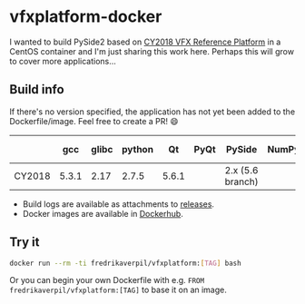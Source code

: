# vfxplatform-docker

I wanted to build PySide2 based on [CY2018 VFX Reference Platform](http://www.vfxplatform.com) in a CentOS container and I'm just sharing this work here. Perhaps this will grow to cover more applications...


## Build info

If there's no version specified, the application has not yet been added to the Dockerfile/image. Feel free to create a PR! :smile:


|        | gcc   | glibc | python | Qt    | PyQt | PySide           | NumPy | OpenEXR | Ptex | OpenSubdiv | OpenVDB | Alembic | FBX | OpenColorIO | ACES | Boost | Intel TBB | Intel MKL | C++ API/SDK |
| ------ | ----- | ----- | ------ | ----- | ---- | ---------------- | ----- | ------- | ---- | ---------- | ------- | ------- | --- | ----------- | ---- | ----- | --------- | --------- | ----------- |
| CY2018 | 5.3.1 | 2.17  | 2.7.5  | 5.6.1 |      | 2.x (5.6 branch) |       |         |      |            |         |         |     |             |      |       |           |           |             |


* Build logs are available as attachments to [releases](https://github.com/fredrikaverpil/vfxplatform-docker/releases).
* Docker images are available in [Dockerhub](https://hub.docker.com/r/fredrikaverpil/vfxplatform/tags/).


## Try it

```bash
docker run --rm -ti fredrikaverpil/vfxplatform:[TAG] bash
```

Or you can begin your own Dockerfile with e.g. `FROM fredrikaverpil/vfxplatform:[TAG]` to base it on an image.
